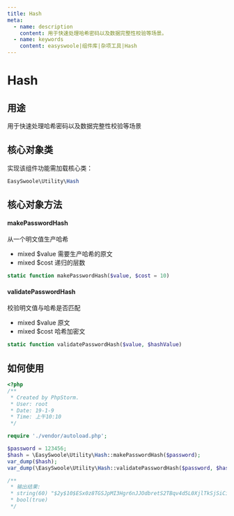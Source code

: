 ```yaml
---
title: Hash
meta:
  - name: description
    content: 用于快速处理哈希密码以及数据完整性校验等场景。
  - name: keywords
    content: easyswoole|组件库|杂项工具|Hash
---
```


# Hash



## 用途

用于快速处理哈希密码以及数据完整性校验等场景



## 核心对象类

实现该组件功能需加载核心类：

```php
EasySwoole\Utility\Hash
```



## 核心对象方法



#### makePasswordHash

从一个明文值生产哈希

- mixed $value 需要生产哈希的原文
- mixed $cost 递归的层数

```php
static function makePasswordHash($value, $cost = 10)
```



#### validatePasswordHash

校验明文值与哈希是否匹配

- mixed $value 原文
- mixed $cost 哈希加密文

```php
static function validatePasswordHash($value, $hashValue)
```



## 如何使用

```php
<?php
/**
 * Created by PhpStorm.
 * User: root
 * Date: 19-1-9
 * Time: 上午10:10
 */

require './vendor/autoload.php';

$password = 123456;
$hash = \EasySwoole\Utility\Hash::makePasswordHash($password);
var_dump($hash);
var_dump(\EasySwoole\Utility\Hash::validatePasswordHash($password, $hash));

/**
 * 输出结果:
 * string(60) "$2y$10$ESx0z8TGSJpMI3Hgr6nJJOdbretS2TBqv4d5L0XjlTkSjSiCiq/f6"
 * bool(true) 
 */
```


